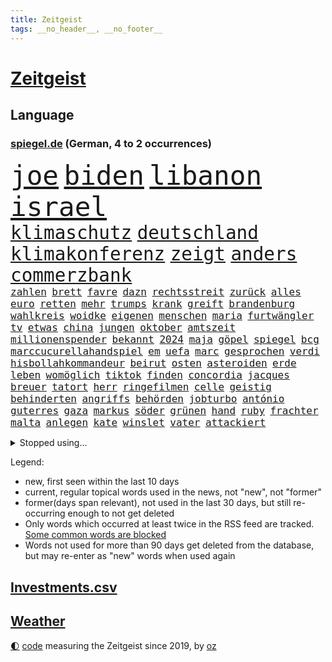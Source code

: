 ```yaml
---
title: Zeitgeist
tags: __no_header__, __no_footer__
---
```


# [Zeitgeist](https://oliz.io/zeitgeist/)

## Language

<h3><a href="https://www.spiegel.de" target="_blank">spiegel.de</a> (German, 4 to 2 occurrences)</h3>
<p style="font-family:monospace">
<span style="font-size:32pt"><a href="news_links.html#joe" class="current">joe</a></span>
<span style="font-size:32pt"><a href="news_links.html#biden" class="current">biden</a></span>
<span style="font-size:32pt"><a href="news_links.html#libanon" class="current">libanon</a></span>
<span style="font-size:32pt"><a href="news_links.html#israel" class="current">israel</a></span>
<br>
<span style="font-size:22pt"><a href="news_links.html#klimaschutz" class="current">klimaschutz</a></span>
<span style="font-size:22pt"><a href="news_links.html#deutschland" class="current">deutschland</a></span>
<span style="font-size:22pt"><a href="news_links.html#klimakonferenz" class="current">klimakonferenz</a></span>
<span style="font-size:22pt"><a href="news_links.html#zeigt" class="current">zeigt</a></span>
<span style="font-size:22pt"><a href="news_links.html#anders" class="current">anders</a></span>
<span style="font-size:22pt"><a href="news_links.html#commerzbank" class="current">commerzbank</a></span>
<br>
<span style="font-size:12pt"><a href="news_links.html#zahlen" class="current">zahlen</a></span>
<span style="font-size:12pt"><a href="news_links.html#brett" class="new">brett</a></span>
<span style="font-size:12pt"><a href="news_links.html#favre" class="new">favre</a></span>
<span style="font-size:12pt"><a href="news_links.html#dazn" class="current">dazn</a></span>
<span style="font-size:12pt"><a href="news_links.html#rechtsstreit" class="current">rechtsstreit</a></span>
<span style="font-size:12pt"><a href="news_links.html#zurück" class="current">zurück</a></span>
<span style="font-size:12pt"><a href="news_links.html#alles" class="current">alles</a></span>
<span style="font-size:12pt"><a href="news_links.html#euro" class="current">euro</a></span>
<span style="font-size:12pt"><a href="news_links.html#retten" class="current">retten</a></span>
<span style="font-size:12pt"><a href="news_links.html#mehr" class="current">mehr</a></span>
<span style="font-size:12pt"><a href="news_links.html#trumps" class="current">trumps</a></span>
<span style="font-size:12pt"><a href="news_links.html#krank" class="current">krank</a></span>
<span style="font-size:12pt"><a href="news_links.html#greift" class="current">greift</a></span>
<span style="font-size:12pt"><a href="news_links.html#brandenburg" class="current">brandenburg</a></span>
<span style="font-size:12pt"><a href="news_links.html#wahlkreis" class="current">wahlkreis</a></span>
<span style="font-size:12pt"><a href="news_links.html#woidke" class="current">woidke</a></span>
<span style="font-size:12pt"><a href="news_links.html#eigenen" class="current">eigenen</a></span>
<span style="font-size:12pt"><a href="news_links.html#menschen" class="current">menschen</a></span>
<span style="font-size:12pt"><a href="news_links.html#maria" class="current">maria</a></span>
<span style="font-size:12pt"><a href="news_links.html#furtwängler" class="current">furtwängler</a></span>
<span style="font-size:12pt"><a href="news_links.html#tv" class="current">tv</a></span>
<span style="font-size:12pt"><a href="news_links.html#etwas" class="current">etwas</a></span>
<span style="font-size:12pt"><a href="news_links.html#china" class="current">china</a></span>
<span style="font-size:12pt"><a href="news_links.html#jungen" class="current">jungen</a></span>
<span style="font-size:12pt"><a href="news_links.html#oktober" class="current">oktober</a></span>
<span style="font-size:12pt"><a href="news_links.html#amtszeit" class="current">amtszeit</a></span>
<span style="font-size:12pt"><a href="news_links.html#millionenspender" class="new">millionenspender</a></span>
<span style="font-size:12pt"><a href="news_links.html#bekannt" class="current">bekannt</a></span>
<span style="font-size:12pt"><a href="news_links.html#2024" class="current">2024</a></span>
<span style="font-size:12pt"><a href="news_links.html#maja" class="new">maja</a></span>
<span style="font-size:12pt"><a href="news_links.html#göpel" class="new">göpel</a></span>
<span style="font-size:12pt"><a href="news_links.html#spiegel" class="current">spiegel</a></span>
<span style="font-size:12pt"><a href="news_links.html#bcg" class="new">bcg</a></span>
<span style="font-size:12pt"><a href="news_links.html#marccucurellahandspiel" class="new">marccucurellahandspiel</a></span>
<span style="font-size:12pt"><a href="news_links.html#em" class="current">em</a></span>
<span style="font-size:12pt"><a href="news_links.html#uefa" class="current">uefa</a></span>
<span style="font-size:12pt"><a href="news_links.html#marc" class="current">marc</a></span>
<span style="font-size:12pt"><a href="news_links.html#gesprochen" class="current">gesprochen</a></span>
<span style="font-size:12pt"><a href="news_links.html#verdi" class="current">verdi</a></span>
<span style="font-size:12pt"><a href="news_links.html#hisbollahkommandeur" class="current">hisbollahkommandeur</a></span>
<span style="font-size:12pt"><a href="news_links.html#beirut" class="current">beirut</a></span>
<span style="font-size:12pt"><a href="news_links.html#osten" class="current">osten</a></span>
<span style="font-size:12pt"><a href="news_links.html#asteroiden" class="current">asteroiden</a></span>
<span style="font-size:12pt"><a href="news_links.html#erde" class="current">erde</a></span>
<span style="font-size:12pt"><a href="news_links.html#leben" class="current">leben</a></span>
<span style="font-size:12pt"><a href="news_links.html#womöglich" class="current">womöglich</a></span>
<span style="font-size:12pt"><a href="news_links.html#tiktok" class="current">tiktok</a></span>
<span style="font-size:12pt"><a href="news_links.html#finden" class="current">finden</a></span>
<span style="font-size:12pt"><a href="news_links.html#concordia" class="new">concordia</a></span>
<span style="font-size:12pt"><a href="news_links.html#jacques" class="current">jacques</a></span>
<span style="font-size:12pt"><a href="news_links.html#breuer" class="new">breuer</a></span>
<span style="font-size:12pt"><a href="news_links.html#tatort" class="current">tatort</a></span>
<span style="font-size:12pt"><a href="news_links.html#herr" class="current">herr</a></span>
<span style="font-size:12pt"><a href="news_links.html#ringefilmen" class="new">ringefilmen</a></span>
<span style="font-size:12pt"><a href="news_links.html#celle" class="current">celle</a></span>
<span style="font-size:12pt"><a href="news_links.html#geistig" class="new">geistig</a></span>
<span style="font-size:12pt"><a href="news_links.html#behinderten" class="current">behinderten</a></span>
<span style="font-size:12pt"><a href="news_links.html#angriffs" class="current">angriffs</a></span>
<span style="font-size:12pt"><a href="news_links.html#behörden" class="current">behörden</a></span>
<span style="font-size:12pt"><a href="news_links.html#jobturbo" class="new">jobturbo</a></span>
<span style="font-size:12pt"><a href="news_links.html#antónio" class="new">antónio</a></span>
<span style="font-size:12pt"><a href="news_links.html#guterres" class="new">guterres</a></span>
<span style="font-size:12pt"><a href="news_links.html#gaza" class="current">gaza</a></span>
<span style="font-size:12pt"><a href="news_links.html#markus" class="current">markus</a></span>
<span style="font-size:12pt"><a href="news_links.html#söder" class="current">söder</a></span>
<span style="font-size:12pt"><a href="news_links.html#grünen" class="current">grünen</a></span>
<span style="font-size:12pt"><a href="news_links.html#hand" class="current">hand</a></span>
<span style="font-size:12pt"><a href="news_links.html#ruby" class="new">ruby</a></span>
<span style="font-size:12pt"><a href="news_links.html#frachter" class="current">frachter</a></span>
<span style="font-size:12pt"><a href="news_links.html#malta" class="new">malta</a></span>
<span style="font-size:12pt"><a href="news_links.html#anlegen" class="current">anlegen</a></span>
<span style="font-size:12pt"><a href="news_links.html#kate" class="current">kate</a></span>
<span style="font-size:12pt"><a href="news_links.html#winslet" class="current">winslet</a></span>
<span style="font-size:12pt"><a href="news_links.html#vater" class="current">vater</a></span>
<span style="font-size:12pt"><a href="news_links.html#attackiert" class="current">attackiert</a></span>
</p>
<details>
<summary>Stopped using...</summary>
<p class="former" style="font-size:12pt">
entscheidungen(1434) beschäftigt(1433) unabhängige(1433) carsten(1432) genannt(1432) widerspricht(1432) prüfung(1431) schildert(1431) senat(1431) übersicht(1431) antreten(1430) beamte(1430) nachfolge(1430) positiv(1430) verpflichtet(1430) anspruch(1429) führende(1429) halle(1429) normal(1429) theater(1429) turnier(1429) verschärfen(1429) vorschlag(1429) 2017(1428) gegenseitig(1428) geschickt(1428) mahnt(1428) uspräsidenten(1428) bsc(1427) co₂(1427) geworfen(1427) halben(1427) hertha(1427) künftigen(1427) sturm(1427) versorgt(1427) bochum(1426) ebenfalls(1426) klaren(1426) passieren(1426) vergeben(1426) behörde(1425) jury(1425) teilnehmen(1425) west(1425) alpen(1424) augsburg(1424) interesse(1424) mütter(1424) persönliche(1424) rand(1424) unterschiedlich(1424) verhandelt(1424) ausfallen(1423) favoriten(1423) mieter(1423) schwierigkeiten(1423) trennen(1423) 50000(1422) manuel(1422) mediziner(1422) untersuchen(1422) abgehört(1421) unbedingt(1421) bestimmten(1420) drohungen(1420) ermittlern(1420) leitet(1420) orbán(1420) strecke(1420) viktor(1420) weltweite(1420) bedenken(1419) sinn(1419) anschließend(1418) chefin(1418) warschau(1418) schottland(1417) südafrika(1417) anwälte(1416) kontakte(1415) nutzer(1415) schauen(1415) deals(1414) pflanzen(1414) satz(1414) verpasst(1414) vorsprung(1414) warm(1412) bezahlen(1411) haushalte(1411) weckt(1410) gefangene(1409) einreise(1408) einschränkungen(1407) mecklenburgvorpommern(1407) berühmten(1406) handel(1406) aufhalten(1405) händler(1405) schneider(1405) vorgelegt(1405) hilfen(1402) verkehr(1400) hoffnungen(1398) aufgefunden(1397) kokain(1396) schock(1395) koalitionspartner(1391) smartphones(1389) niedrig(1388) identität(1386) kandidatur(1386) vorläufig(1383) afrikas(1382) überfall(1379) festgesetzt(1341) dankt(1340) lehrerin(1307) vormarsch(1299) klimaaktivisten(1220) müll(1185) zentralbank(1174) gesund(1126) kuriose(1125) umkämpften(1116) erkrankte(1112) stehlen(1101) diebe(1090) entlasten(1087) roth(1038) dutzenden(1018) finnland(1006) invasion(1003) verabschieden(1003) kompromiss(1001) kanzlers(988) fördern(983) symbol(982) hochzeit(980) genehmigt(974) emotionalen(946) ergeben(943) verwaltung(937) transparenz(936) lücken(921) 34(898) lindners(896) fox(888) wiederaufbau(888) 48(873) verhängnis(854) prominenten(843) verzweiflung(842) japanische(834) ausbauen(833) bedarf(821) 86(811) justizminister(805) setzten(804) extra(792) folgten(790) kämpferisch(783) digitale(781) toilette(778) antony(774) drohnenangriff(772) studentin(757) raten(756) studieren(755) einladung(749) begegnung(714) juristische(713) quer(711) staatsanwalt(703) verurteilten(690) parallel(679) verehrt(678) billigt(674) uskonzern(671) beantragen(668) gleise(664) überlebende(650) airbus(642) vorbereitung(636) madonna(635) verschafft(626) verwendet(626) vulkan(626) zehnte(616) ussängerin(606) vermögen(601) miete(599) getragen(595) neunzigerjahren(591) bremst(589) berge(587) ständig(585) jäger(582) verschleppt(582) alonso(567) stürzten(552) rio(550) tragischen(549) 15jähriger(546) anlagen(543) kassen(538) dringen(537) 40jähriger(536) umsetzen(534) bier(531) denkmal(531) unterschiede(530) konkurrent(529) bundesligist(525) diplomatische(524) glas(519) gewalttaten(514) produkt(512) schottischen(511) ost(503) sichere(502) straßenverkehr(495) seniorin(492) parteitag(491) fossile(479) vorgenommen(477) henry(460) sizilien(459) indischer(454) basis(443) durchgreifen(442) steve(439) werner(429) klagten(422) diskriminierung(421) palästinensischen(419) spdchef(418) perfide(417) eauto(416) klassische(416) brutaler(415) seele(413) juristin(411) froh(410) winfried(408) showdown(401) tunnel(401) geprüft(398) parlamentswahl(397) erschweren(395) erwischte(395) gedreht(395) verschlechtert(393) zweifelt(393) debütant(392) kranke(392) ausnahmezustand(391) winde(390) dich(389) dauerte(387) militärhilfe(387) xabi(386) schrecklichen(385) frank(384) wahrzeichen(378) schwachen(377) bargeld(374) campus(371) kneipen(371) wohnviertel(371) usamerikanerin(369) beute(368) heutigen(368) block(363) zypern(363) rotes(358) vorgang(357) aserbaidschan(356) bunt(356) verfahrens(355) noten(354) auftritte(353) isst(349) mützenich(347) rage(347) strafgerichtshof(346) volle(345) gerald(344) teslachef(344) mehrmals(343) grenzregion(342) flüchtig(339) kehrtwende(338) bahnsteig(336) emily(336) ddr(334) gerechnet(332) tennisspieler(330) intern(329) versuche(323) leistete(321) stadien(316) gazakrieg(313) mentale(313) nouripour(313) omid(313) bezahlkarte(311) belgischen(308) rafah(305) dokument(304) anerkennen(303) via(303) hilfslieferungen(301) künftige(301) südlichen(301) positioniert(300) verwenden(297) signalisiert(296) ukrainehilfe(296) eigenem(294) fußballspieler(294) großvater(294) zeitgemäß(294) copa(293) manch(293) barbara(292) aufzeichnungen(291) doppelter(291) erlässt(291) erfolgsserie(287) getrunken(286) produzent(285) ostdeutschen(283) joel(281) netflixserie(281) geschenkt(279) fach(277) anstehenden(276) chan(276) dr(276) junis(276) verhelfen(276) demnächst(274) einverstanden(274) elite(273) raketenangriff(272) usdemokraten(272) unruhen(271) falls(270) wackelt(269) genügend(268) entzogen(263) agentur(261) ostdeutsche(261) 68(260) finanzen(259) reparieren(259) füllen(257) rauch(257) schimpft(257) übernommen(257) playoffs(255) stromausfall(254) hannah(253) alkoholkonsum(252) timo(250) meeresspiegel(249) spekulationen(248) carl(247) herber(247) besonderes(245) öffnete(245) hausbesitzer(243) kreise(242) flugzeugs(239) passagier(238) gesetzliche(237) ruiniert(237) house(234) triebwerk(232) zählte(232) b(231) seoul(231) browser(230) herzinfarkt(229) format(227) haag(225) rot(225) gratuliert(222) spione(222) finanzielle(219) spottet(219) jonas(217) leichnam(214) konflikts(213) great(212) unfair(212) angehoben(211) bedeckt(211) harvey(211) politikum(211) albion(209) unterrichtet(209) wgzimmerpreise(209) gefälschter(206) zeugnis(206) grünenchef(204) inhalt(204) umgekehrt(204) vizepräsidentin(203) kreuzfahrtschiff(202) besonderer(201) gefeuert(200) innerlich(200) produkten(200) klettern(199) konstruiert(199) starkoch(199) verbraucherschutz(199) fraglich(197) bundesstraße(196) homosexualität(195) kehl(195) verlässlicher(195) 17jähriger(194) potter(194) schätzt(194) kostüm(193) riesiger(193) witwe(193) auszeit(191) handlungen(190) rasch(190) wiederum(190) à(190) rheinmetall(189) klette(188) usvizepräsidentin(188) wahlkampfveranstaltung(188) gewitter(187) misslingt(187) bezahlte(186) held(186) mitmachen(186) sprang(186) harrison(185) promille(184) tasche(184) hochstapler(183) lud(183) sorgerecht(182) julija(181) nawalnaja(181) restaurant(181) scheidung(181) fsb(180) blitz(178) eingestochen(178) fehlern(178) internen(178) küken(178) fälschlicherweise(177) einschränkung(176) fing(176) gegenstand(176) pole(176) abgespielt(174) gummibärchen(174) philosophie(173) 18jährigen(172) altersvorsorge(172) montenegro(172) verachtung(171) westdeutschland(171) gleisbett(170) gelöscht(169) gesunde(169) vielfach(169) betonen(168) kapitalismus(168) khamenei(168) trinkwasser(168) akademische(167) 2003(166) cybersicherheit(166) kinohit(166) schnelles(166) auftreten(164) applaus(163) lasse(163) mischung(163) präsidentschaftskandidaten(163) rechtsradikale(163) populismus(162) vorschriften(162) massenprotesten(161) bewerbung(159) camping(158) hetzt(158) prahlt(158) riskante(158) abrücken(157) mysteriöses(157) sammelklage(157) spannung(157) rüstungskonzern(156) stephanie(155) thc(155) vorgezogenen(155) tennisspielerin(154) parlaments(153) ausprobiert(152) bewusstsein(152) boykottieren(151) therapie(151) ruhrgebiet(150) spende(150) absolut(149) neoliberalen(149) störer(149) techniken(149) türen(149) 1974(148) gesenkt(148) jenny(148) podcastserie(148) leichten(147) uswaffen(147) compactmagazins(146) absichern(145) bündnisse(145) elektromobilität(145) kirchen(145) süditalien(145) tu(145) abonnenten(142) aufräumarbeiten(142) bart(142) zivilgesellschaft(142) bereut(141) grandiosen(141) konstellation(141) randaliert(140) wirtschaftspolitik(140) brighton(139) flog(139) hove(139) avancierte(138) erholen(138) töchtern(138) 68jährige(137) atomenergiebehörde(137) aufbau(137) lachgas(137) quält(137) serienmörder(137) kampfjet(136) messerangreifer(135) aufgebrochen(134) prämien(134) ungewollt(134) zinswende(134) andernorts(133) evakuieren(133) genf(133) betrachtet(132) begegnungen(131) elfmeterschießen(131) fuchs(131) fürchtete(131) vorgeht(131) ätna(130) sportwissenschaftler(129) angeschlagenen(128) rafael(128) theoretisch(128) amtsgericht(127) denkwürdigen(127) indiana(127) jubelten(127) revidiert(127) sexszenen(127) amanda(126) georgiens(126) knox(126) unbekannt(126) neunjährigen(125) knackt(124) räume(124) wirt(123) bluthund(122) kadyrow(122) packt(122) ramsan(122) beliebtesten(121) sammelten(120) begrenzten(119) enkel(119) entgegenzusetzen(119) vodafone(119) vermeidbar(118) europameister(117) freunden(117) mitgefühl(117) birgt(116) ego(116) mieser(116) stationierung(116) rechtfertigen(115) zahnarzt(115) anliegen(114) nachdenken(114) polarisiert(114) stadtwerke(114) vertreibt(114) endgültigen(113) ham(113) asche(112) umzug(112) kluft(111) notorisch(111) juan(110) krankenhausreif(110) wahlkämpfer(110) parteitagsrede(109) geprügelt(108) komme(108) bizarren(107) haie(107) dauereinsatz(106) überfluss(106) feindbild(105) inszenieren(105) nirgendwo(105) plädoyer(105) weicht(105) überraschungen(105) nutzten(104) inne(103) schulze(103) svenja(103) ubahnen(103) verbrenneraus(103) emilia(102) giftigen(102) ifoumfrage(102) s(102) vollzug(102) wichtigster(102) fußballspiele(101) geldes(101) liiert(101) trashtv(101) alpinisten(100) doktor(99) dozenten(99) kanton(99) cheftrainer(98) gewahrsam(98) regierungspartei(98) unterzeichnet(98) streitthema(97) waschbären(97) weltberühmt(97) weltbild(97) klimaneutral(96) linearen(96) scotland(96) yard(96) zugezogen(96) illusionen(95) kletterer(95) kürzung(95) schweizerischen(95) anspielung(94) knaus(94) anke(93) gerichtsurteil(93) reynolds(93) sicherheitsberater(93) türkischer(93) dwd(92) erdrutschen(92) kabeltv(92) kryptowährungen(92) pokalsieg(92) autogramm(91) fett(91) fitness(91) haushaltseinigung(91) pcs(91) rekordsumme(91) verhängnisvollen(91) amal(90) ausgebrannt(90) doppelspitze(90) eignen(90) feuerwerkskörper(90) haftantritt(90) heiterkeit(90) lockert(90) politikers(90) schwindender(90) spielzeit(90) geschlossener(89) hagelkörner(89) herum(89) klassenkampf(89) wahlkampfauftritte(89) anerkannt(88) autonome(88) blauen(88) führer(88) getrennte(88) hut(88) lauern(88) matthew(88) regierungsbeteiligung(88) symbolischen(88) traurige(88) verspielte(88) bekundet(87) mangelnder(87) normaler(87) romy(87) vorarlberg(87) bestrafung(86) bröckelt(86) einreisebestimmungen(86) erstligisten(86) lügt(86) verheerender(86) exgeneral(85) friedlicher(85) hospitalschauspieler(85) verarbeiten(85) wactor(85) aufgeht(84) freiheitsstrafen(84) kopfhörer(84) kostengründen(84) streifen(84) verpflichtend(84) 60jährige(83) blitzeinschlag(83) familienmitglieder(83) grenzwerte(83) mitmachaktionen(83) richterspruch(83) ruhnert(83) zuerst(83) ägyptischen(83) aufgetreten(82) co₂ausstoß(82) habt(82) rossmann(82) fehlanzeige(81) geputscht(81) kremlnahe(81) obamas(81) stellenausschreibung(81) vielfalt(81) aufrufbar(80) bester(80) leopard(80) narendra(80) verrats(80) bestohlen(79) dinosaurier(79) entgegensetzen(79) gesteuert(79) giulia(79) kräftige(79) tabuthema(79) auferlegten(78) engagiert(78) exmitarbeiters(78) foundation(78) herein(78) indische(78) intensiver(78) kletterte(78) umspannwerk(78) autolobby(77) dingen(77) reichste(77) schätzung(77) ssv(77) zeug(77) abholen(76) ausländerfeindliche(76) bitcoin(76) foodwatch(76) gesunkener(76) kriegsgebiet(76) schildern(76) unabhängiger(76) jemandem(75) mannheimer(75) rechtsextremem(75) bergauf(74) duschen(74) einzelhandel(74) grob(74) mittendrin(74) nahostreise(74) sonos(74) sprangen(74) 33jähriger(73) einziges(73) englands(73) entwicklungsministerin(73) raue(73) remsmurrkreis(73) weiterspielen(73) beraubt(72) dame(72) kennengelernt(72) kurioser(72) tiktokhype(72) vollständiger(72) wärmewende(72) überprüfung(72) aggressiven(71) dramatisches(71) ganzer(71) sprengung(71) strategiewechsel(71) zeitplan(71) boba(70) fabian(70) hürzeler(70) ian(70) mob(70) santiago(70) spuckt(70) steuerberater(70) vermummte(70) bautzen(69) bundesverwaltungsgericht(69) enttäuschung(69) halter(69) handvoll(69) oh(69) westdeutsche(69) boomer(68) gefährlichste(68) gesprächsstoff(68) small(68) vordergrund(68) fahrendem(67) robotern(67) rücknahme(67) schwangerschaften(67) abwegiger(66) ausverkaufte(66) handynetz(66) steakhauserbin(66) ausreisepflichtigen(65) banker(65) friseur(65) i̇lkay(65) wütende(65) bewiesen(64) grönemeyer(64) kirmes(64) kümmert(64) beifahrer(63) belarussen(63) bootsunglück(63) chiles(63) kernkraftwerk(63) müdigkeit(63) pilger(63) qualifying(63) segelboot(63) stillgelegt(63) bondgirl(62) csd(62) icezüge(62) sir(62) wahrscheinlicher(62) warfen(62) zurückgebracht(62) erwiesen(61) geflohener(61) luxusjacht(61) stalker(61) absolutes(60) griechischer(60) halt(60) kampfpause(60) mitspielern(60) wählten(60) 88(59) geschenktes(59) gezerrt(59) gondeln(59) indiens(59) kartoffeln(59) massen(59) schalten(59) drogendelikte(58) erotik(58) kuriosen(58) lernten(58) mehrfamilienhauses(58) obstplantage(58) ruhm(58) sommers(58) weltpremiere(58) angekündigte(57) berufsgruppe(57) fehlentscheidung(57) jupiter(57) länderspiele(57) unberührt(57) bargeldloses(56) bundesarbeitsgericht(56) entgehen(56) hochzeitsgäste(56) hunderter(56) neudelhi(56) werten(56) währenddessen(56) ach(55) rentenlücke(55) teilrepublik(55) treffe(55) zerstörten(55) abrams(54) gracie(54) kandidieren(54) parteitags(54) stünden(54) tirol(54) ökostrom(54) massenpanik(53) schwacher(53) stade(53) wohnungsmarkt(53) favorisierten(52) kalkül(52) mannschaften(52) passgenaue(52) phantom(52) schmecken(52) verirrte(52) wohle(52) ausgewogene(51) brilliert(51) kohlekraftwerk(51) milliardärs(51) russell(51) spielberg(51) verspürt(51) zuversicht(51) bemühungen(50) präzedenzfall(50) strenge(50) unnötigen(50) derart(49) ersticht(49) erzeugen(49) fernsehduell(49) passant(49) störaktion(49) absurden(48) beinhalten(48) erntete(48) getränke(48) gewalttätig(48) kühltürme(48) mails(48) relevanz(48) schiene(48) brannten(47) judith(47) lukrativen(47) parteivorstand(47) romance(47) ungemütlich(47) vorjahressiegerin(47) ölbranche(47) 247(46) abwärtsspirale(46) biograf(46) entscheider(46) hochsprung(46) streikt(46) vermisstes(46) veränderte(46) vorläufige(46) gehweg(45) suchtgefahr(45) titelverteidigerin(45) zweifellos(45) ostbeauftragte(44) ostbeauftragter(44) umarmungen(44) ausgestellt(43) extinction(43) mechernich(43) orbáns(43) streetartkünstler(43) teilweisen(43) gelbes(42) minen(42) spiegelreporterin(42) aufbruchstimmung(41) eindringen(41) gefängnisse(41) linkenspitze(41) events(40) israelhass(40) moderiert(40) morde(40) nationalität(40) regierungsbeteiligungen(40) schmutzig(40) vizekandidat(40) zukommt(40) angesteckt(39) doug(39) magazins(39) rob(39) vitaminen(39) ordnen(38) vereinbart(38) benutzen(37) milwaukee(37) pakistans(37) tiktoktrend(37) wunschspieler(37) charmanter(36) einschlug(36) fernsehens(36) gentleman(36) iron(36) maiden(36) pitzke(36) umweltorganisationen(36) ungern(36) unwetterschäden(36) zuschuss(36) erwärmung(35) hassten(35) justizsystem(35) lehrt(35) losging(35) digitales(34) ernte(34) gepostet(34) prix(34) befeuern(33) bescheinigt(33) brauchte(33) gewitters(33) quasi(33) unomission(33) verfall(33) vorbehalten(33) 60jähriger(32) blutspuren(32) gigantisches(32) mordversuche(32) personalwechsel(32) uspolitiker(32) verdoppeln(32) agrarkonzern(31) auszeiten(31) blauzungenkrankheit(31) dusche(31) geschwindigkeit(31) kreta(31) rinder(31) vermeintlicher(31) wagners(31) architekt(30) compactmagazin(30) compactverbot(30) knallhart(30) krönungsmesse(30) menschlicher(30) schleusen(30) streits(30) 38jährigen(29) lowe(29) schutzstatus(29) thiel(29) user(29) zerpflückt(29) zwillinge(29) gesamtklassement(28) neumünster(28) roadtrip(28) uswirtschaft(28) 120000(27) 800000(27) ampelkrise(27) geschirrspüler(27) lobeshymnen(27) meme(27) miserables(27) verfängt(27) ehrlich(26) gesten(26) glatzeder(26) hang(26) michelle(26) nähert(26) olympiasilber(26) politologin(26) rebell(26) spdaußenpolitiker(26) umfragewerte(26) dan(25) gendersternchen(25) klischees(25) murdochs(25) rupert(25) segelschiff(25) unterfranken(25) urteilt(25) weint(25) anwältin(24) barsinghausen(24) einsatzwagen(24) erfunden(24) klimaproteste(24) sämtliche(24) traditionelle(24) verabredet(24) weißer(24) zurückdrehen(24) chronisch(23) halberstadt(23) halfen(23) kalifornischen(23) längerer(23) pfleger(23) regimekritiker(23) rennens(23) schönheitsideal(23) sportwettenanbieter(23) 1924(22) ceo(22) gleichnamige(22) kunstwerke(22) obdachlose(22) status(22) dunkel(21) embargo(21) furchner(21) gendern(21) irmgard(21) konzentrationslager(21) kzsekretärin(21) nelles(21) oppositionspartei(21) schäfer(21) stutthof(21) wespen(21) augenzeuge(20) besteigen(20) felssturz(20) konfrontierte(20) lukaschenko(20) rohstoffe(20) aufgegeben(19) aufmarsch(19) begnadigt(19) kitsch(19) einreichen(18) emhoff(18) engelke(18) gleichermaßen(18) hadern(18) selbstversuch(18) uspräsidentschaftskandidat(18) verfassungsbeschwerde(18) viermal(18) würzburg(18) youtubekanal(18) unsicherheiten(17) warschauer(17) 26jähriger(16) bränden(16) charts(16) harris'(16) olympiagold(16) parteiführung(16) vizepräsidentschaftskandidaten(16) wissenstest(16) ermordung(15) flieht(15) geflohenen(15) preisgeld(15) süchtig(15) unterhaltung(15) vergangenes(15) versenkt(15) 103(14) blutspenden(14) einbrechen(14) filmrolle(14) gebauten(14) kuh(14) stichelt(14) diplomaten(13) mandanten(13) 82(12) bewusstlos(12) düfte(12) dürr(11) fdpfraktionschef(11) me/cfs(11) ops(11) überdosis(11)
</p>
</details>
<p>Legend:
<ul>
<li><span class="new">new</span>, first seen within the last 10 days</li>
<li><span class="current">current</span>, regular topical words used in the news, not "new", not "former"</li>
<li><span class="former">former(days span relevant)</span>, not used in the last 30 days, but still re-occurring enough to not get deleted</li>
<li>Only words which occurred at least twice in the RSS feed are tracked. <a href="language/filters.py">Some common words are blocked</a></li>
<li>Words not used for more than 90 days get deleted from the database, but may re-enter as "new" words when used again</li>
</ul>
</p>

## [Investments](investments.html)[.csv](investments.csv)

## [Weather](weather.html)

<footer>
<a href="javascript:toggleTheme()" class="nav">🌓</a>
<a href="https://github.com/ooz/zeitgeist">code</a> measuring the Zeitgeist since 2019, by <a href="https://oliz.io">oz</a>
</footer>
